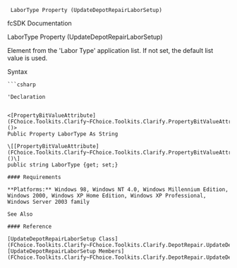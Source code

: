 ﻿     LaborType Property (UpdateDepotRepairLaborSetup)                                                   

fcSDK Documentation

LaborType Property (UpdateDepotRepairLaborSetup)

Element from the 'Labor Type' application list. If not set, the default list value is used.

Syntax

```vbnet
```csharp

'Declaration
 

<[PropertyBitValueAttribute](FChoice.Toolkits.Clarify~FChoice.Toolkits.Clarify.PropertyBitValueAttribute.md)()>
Public Property LaborType As String

\[[PropertyBitValueAttribute](FChoice.Toolkits.Clarify~FChoice.Toolkits.Clarify.PropertyBitValueAttribute.md)()\]
public string LaborType {get; set;}

#### Requirements

**Platforms:** Windows 98, Windows NT 4.0, Windows Millennium Edition, Windows 2000, Windows XP Home Edition, Windows XP Professional, Windows Server 2003 family

See Also

#### Reference

[UpdateDepotRepairLaborSetup Class](FChoice.Toolkits.Clarify~FChoice.Toolkits.Clarify.DepotRepair.UpdateDepotRepairLaborSetup.md)  
[UpdateDepotRepairLaborSetup Members](FChoice.Toolkits.Clarify~FChoice.Toolkits.Clarify.DepotRepair.UpdateDepotRepairLaborSetup_members.md)